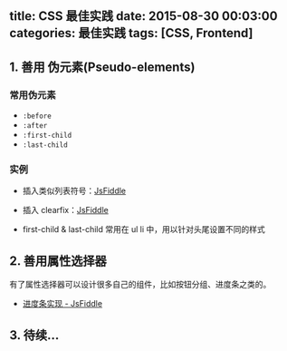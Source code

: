 title: CSS 最佳实践
date: 2015-08-30 00:03:00
categories: 最佳实践
tags: [CSS, Frontend]
---

## 1. 善用 伪元素(Pseudo-elements)

### 常用伪元素

* `:before`
* `:after`
* `:first-child`
* `:last-child`

### 实例

* 插入类似列表符号：[JsFiddle](https://jsfiddle.net/pg4kpc3k/)

* 插入 clearfix：[JsFiddle](https://jsfiddle.net/hy4av6eu/)

* first-child & last-child 常用在 ul li 中，用以针对头尾设置不同的样式


## 2. 善用属性选择器

有了属性选择器可以设计很多自己的组件，比如按钮分组、进度条之类的。

* [进度条实现 - JsFiddle](https://jsfiddle.net/j94nvngo/)


## 3. 待续...
